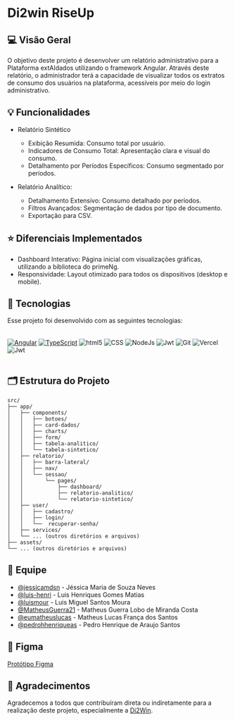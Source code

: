 # Di2win RiseUp

## 💻 Visão Geral
O objetivo deste projeto é desenvolver um relatório administrativo para a Plataforma extAIdados utilizando o framework Angular. Através deste relatório, o administrador terá a capacidade de visualizar todos os extratos de consumo dos usuários na plataforma, acessíveis por meio do login administrativo.

## 💡 Funcionalidades
- Relatório Sintético
  - Exibição Resumida: Consumo total por usuário.
  - Indicadores de Consumo Total: Apresentação clara e visual do consumo.
  - Detalhamento por Períodos Específicos: Consumo segmentado por períodos.

- Relatório Analítico:
  - Detalhamento Extensivo: Consumo detalhado por períodos.
  - Filtros Avançados: Segmentação de dados por tipo de documento.
  - Exportação para CSV.

## ⭐ Diferenciais Implementados
- Dashboard Interativo: Página inicial com visualizações gráficas, utilizando a biblioteca do primeNg.
- Responsividade: Layout otimizado para todos os dispositivos (desktop e mobile).

## 🚀 Tecnologias
Esse projeto foi desenvolvido com as seguintes tecnologias:

<div style="diplay: inline_block"><br/>
<a href="#"><img align="center" alt="Angular" src="https://img.shields.io/badge/Angular-DD0031?style=for-the-badge&logo=angular&logoColor=white"/></a>
<a href="#"><img align="center" alt="TypeScript" src="https://img.shields.io/badge/TypeScript-007ACC?style=for-the-badge&logo=typescript&logoColor=white"/></a>
<img align="center" alt="html5" src="https://img.shields.io/badge/HTML5-E34F26?style=for-the-badge&logo=html5&logoColor=white" />
<img align="center" alt="CSS" src="https://img.shields.io/badge/CSS3-1572B6?style=for-the-badge&logo=css3&logoColor=white" />
<img align="center" alt="NodeJs" src="https://img.shields.io/badge/node.js-6DA55F?style=for-the-badge&logo=node.js&logoColor=white"/>
<img align="center" alt="Jwt" src="https://img.shields.io/badge/JWT-black?style=for-the-badge&logo=JSON%20web%20tokens"/>
<img align="center" alt="Git" src="https://img.shields.io/badge/git-%23F05033.svg?style=for-the-badge&logo=git&logoColor=white"/>
<img align="center" alt="Vercel" src="https://img.shields.io/badge/vercel-%23000000.svg?style=for-the-badge&logo=vercel&logoColor=white"/>
<img align="center" alt="Jwt" src="https://img.shields.io/badge/prime-ng-red"/>

</div><br/>

## 🗂️ Estrutura do Projeto
```
src/
├── app/
│   ├── components/
│   │   ├── botoes/
│   │   ├── card-dados/
│   │   ├── charts/
│   │   ├── form/
│   │   ├── tabela-analitico/
│   │   └── tabela-sintetico/
│   ├── relatorio/
│   │   ├── barra-lateral/
│   │   ├── nav/
│   │   └── sessao/
│   │       └── pages/
│   │           ├── dashboard/
│   │           ├── relatorio-analitico/
│   │           └── relatorio-sintetico/
│   ├── user/
│   │   ├── cadastro/
│   │   ├── login/
│   │   └──  recuperar-senha/
│   ├── services/
│   └── ... (outros diretórios e arquivos)
├── assets/
└── ... (outros diretórios e arquivos)
```


## 👥 Equipe

- [@jessicamdsn](https://github.com/jessicamdsn) - Jéssica Maria de Souza Neves
- [@luis-henri](https://github.com/luis-henri) - Luis Henriques Gomes Matias
- [@luismour](https://github.com/luismour) - Luis Miguel Santos Moura
- [@MatheusGuerra21](https://github.com/MatheusGuerra21) - Matheus Guerra Lobo de Miranda Costa
- [@eumatheuslucas](https://github.com/eumatheuslucas) - Matheus Lucas França dos Santos
- [@pedrohhenriqueas](https://github.com/pedrohhenriqueas) - Pedro Henrique de Araujo Santos

## 📱 Figma

[Protótipo Figma](https://www.figma.com/design/5hSrUGsgZG2ozluXMzbUiE/Di2win?node-id=0-1&t=QXkmVSp8T8AmkV08-1)

## 👏 Agradecimentos

Agradecemos a todos que contribuíram direta ou indiretamente para a realização deste projeto, especialmente a [Di2Win](https://www.linkedin.com/company/di2win/).


